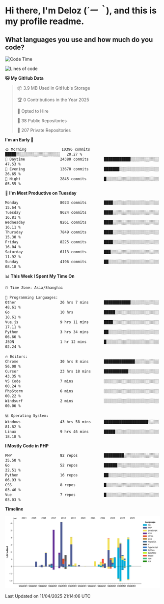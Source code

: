 # **Hi there, I'm Deloz (*´ー｀*), and this is my profile readme.**

## **What languages you use and how much do you code?**

<!--START_SECTION:waka-->
![Code Time](http://img.shields.io/badge/Code%20Time-6%2C118%20hrs%2049%20mins-blue)

![Lines of code](https://img.shields.io/badge/From%20Hello%20World%20I%27ve%20Written-48.8%20million%20lines%20of%20code-blue)

**🐱 My GitHub Data** 

> 📦 3.9 MB Used in GitHub's Storage 
 > 
> 🏆 0 Contributions in the Year 2025
 > 
> 💼 Opted to Hire
 > 
> 📜 38 Public Repositories 
 > 
> 🔑 207 Private Repositories 
 > 
**I'm an Early 🐤** 

```text
🌞 Morning                10396 commits       █████░░░░░░░░░░░░░░░░░░░░   20.27 % 
🌆 Daytime                24380 commits       ████████████░░░░░░░░░░░░░   47.53 % 
🌃 Evening                13670 commits       ███████░░░░░░░░░░░░░░░░░░   26.65 % 
🌙 Night                  2845 commits        █░░░░░░░░░░░░░░░░░░░░░░░░   05.55 % 
```
📅 **I'm Most Productive on Tuesday** 

```text
Monday                   8023 commits        ████░░░░░░░░░░░░░░░░░░░░░   15.64 % 
Tuesday                  8624 commits        ████░░░░░░░░░░░░░░░░░░░░░   16.81 % 
Wednesday                8261 commits        ████░░░░░░░░░░░░░░░░░░░░░   16.11 % 
Thursday                 7849 commits        ████░░░░░░░░░░░░░░░░░░░░░   15.30 % 
Friday                   8225 commits        ████░░░░░░░░░░░░░░░░░░░░░   16.04 % 
Saturday                 6113 commits        ███░░░░░░░░░░░░░░░░░░░░░░   11.92 % 
Sunday                   4196 commits        ██░░░░░░░░░░░░░░░░░░░░░░░   08.18 % 
```


📊 **This Week I Spent My Time On** 

```text
🕑︎ Time Zone: Asia/Shanghai

💬 Programming Languages: 
Other                    26 hrs 7 mins       ████████████░░░░░░░░░░░░░   48.61 % 
Go                       10 hrs              █████░░░░░░░░░░░░░░░░░░░░   18.61 % 
Vue.js                   9 hrs 11 mins       ████░░░░░░░░░░░░░░░░░░░░░   17.11 % 
Python                   3 hrs 34 mins       ██░░░░░░░░░░░░░░░░░░░░░░░   06.66 % 
JSON                     1 hr 12 mins        █░░░░░░░░░░░░░░░░░░░░░░░░   02.24 % 

🔥 Editors: 
Chrome                   30 hrs 8 mins       ██████████████░░░░░░░░░░░   56.08 % 
Cursor                   23 hrs 18 mins      ███████████░░░░░░░░░░░░░░   43.35 % 
VS Code                  7 mins              ░░░░░░░░░░░░░░░░░░░░░░░░░   00.24 % 
PhpStorm                 6 mins              ░░░░░░░░░░░░░░░░░░░░░░░░░   00.22 % 
Windsurf                 2 mins              ░░░░░░░░░░░░░░░░░░░░░░░░░   00.06 % 

💻 Operating System: 
Windows                  43 hrs 58 mins      ████████████████████░░░░░   81.82 % 
Linux                    9 hrs 46 mins       █████░░░░░░░░░░░░░░░░░░░░   18.18 % 
```

**I Mostly Code in PHP** 

```text
PHP                      82 repos            █████████░░░░░░░░░░░░░░░░   35.50 % 
Go                       52 repos            ██████░░░░░░░░░░░░░░░░░░░   22.51 % 
Python                   16 repos            ██░░░░░░░░░░░░░░░░░░░░░░░   06.93 % 
CSS                      8 repos             █░░░░░░░░░░░░░░░░░░░░░░░░   03.46 % 
Vue                      7 repos             █░░░░░░░░░░░░░░░░░░░░░░░░   03.03 % 
```



**Timeline**

![Lines of Code chart](https://raw.githubusercontent.com/deloz/deloz/main/assets/bar_graph.png)


 Last Updated on 11/04/2025 21:14:06 UTC
<!--END_SECTION:waka-->
